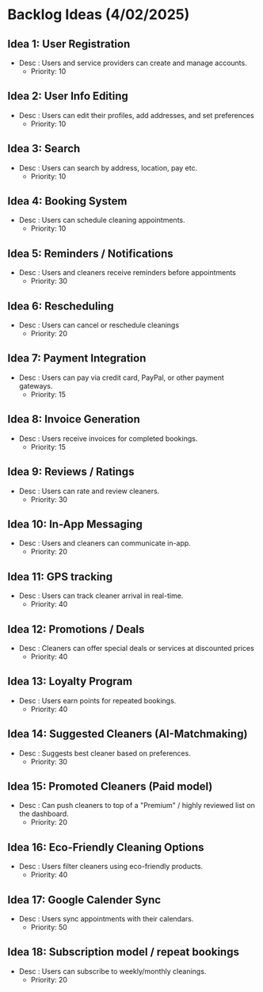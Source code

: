 # Backlog Ideas (4/02/2025)

## Idea 1: User Registration
* Desc : Users and service providers can create and manage accounts.
  * Priority: 10

## Idea 2: User Info Editing
* Desc : Users can edit their profiles, add addresses, and set preferences
  * Priority: 10

## Idea 3: Search 
* Desc : Users can search by address, location, pay etc.
    * Priority: 10

## Idea 4: Booking System
* Desc : Users can schedule cleaning appointments.
    * Priority: 10  

## Idea 5: Reminders / Notifications
* Desc : Users and cleaners receive reminders before appointments
    * Priority: 30

## Idea 6: Rescheduling
* Desc : Users can cancel or reschedule cleanings
    * Priority: 20

## Idea 7: Payment Integration
* Desc : Users can pay via credit card, PayPal, or other payment gateways.
  * Priority: 15

## Idea 8: Invoice Generation
* Desc : Users receive invoices for completed bookings.
    * Priority: 15

## Idea 9: Reviews / Ratings
* Desc : Users can rate and review cleaners.
    * Priority: 30

## Idea 10: In-App Messaging 
* Desc : Users and cleaners can communicate in-app.
    * Priority: 20

## Idea 11: GPS tracking 
* Desc : Users can track cleaner arrival in real-time.
    * Priority: 40

## Idea 12: Promotions / Deals
* Desc : Cleaners can offer special deals or services at discounted prices
  * Priority: 40

## Idea 13: Loyalty Program
* Desc : Users earn points for repeated bookings.
    * Priority: 40

## Idea 14: Suggested Cleaners (AI-Matchmaking)
* Desc : Suggests best cleaner based on preferences.
    * Priority: 30

## Idea 15: Promoted Cleaners (Paid model)
* Desc : Can push cleaners to top of a "Premium" / highly reviewed list on the dashboard.
    * Priority: 20

## Idea 16: Eco-Friendly Cleaning Options
* Desc : Users filter cleaners using eco-friendly products.
    * Priority: 40

## Idea 17: Google Calender Sync
* Desc : Users sync appointments with their calendars.
    * Priority: 50

## Idea 18: Subscription model  / repeat bookings
* Desc : Users can subscribe to weekly/monthly cleanings.
    * Priority: 20
